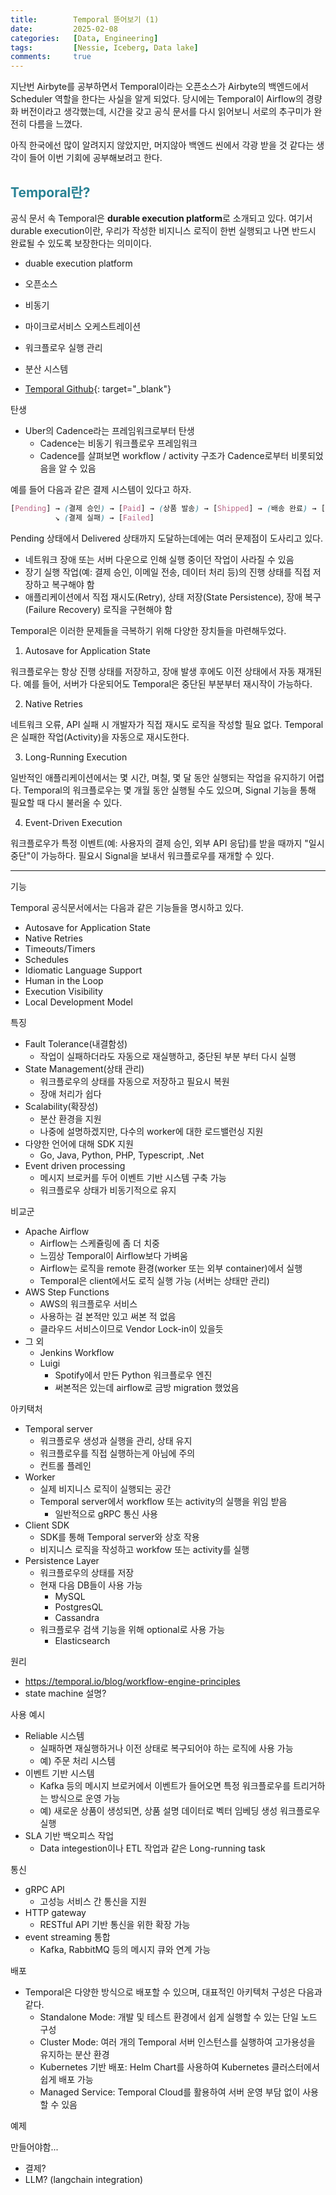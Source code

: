 ```yaml
---
title:        Temporal 뜯어보기 (1)
date:         2025-02-08
categories:   [Data, Engineering]
tags:         [Nessie, Iceberg, Data lake]
comments:     true
---
```


<style>
H2 { color: #298294 }
H3 { color: #1e7ed2 }
H4 { color: #C7A579 }
</style>

지난번 Airbyte를 공부하면서 Temporal이라는 오픈소스가 Airbyte의 백엔드에서 Scheduler 역할을 한다는 사실을 알게 되었다. 당시에는 Temporal이 Airflow의 경량화 버전이라고 생각했는데, 시간을 갖고 공식 문서를 다시 읽어보니 서로의 추구미가 완전히 다름을 느꼈다.

아직 한국에선 많이 알려지지 않았지만, 머지않아 백엔드 씬에서 각광 받을 것 같다는 생각이 들어 이번 기회에 공부해보려고 한다.

## Temporal란?

공식 문서 속 Temporal은 **durable execution platform**로 소개되고 있다. 여기서 durable execution이란, 우리가 작성한 비지니스 로직이 한번 실행되고 나면 반드시 완료될 수 있도록 보장한다는 의미이다.

- duable execution platform
- 오픈소스
- 비동기
- 마이크로서비스 오케스트레이션
- 워크플로우 실행 관리
- 분산 시스템

- [Temporal Github](https://github.com/temporalio/temporal){: target="_blank"}


탄생
- Uber의 Cadence라는 프레임워크로부터 탄생
   - Cadence는 비동기 워크플로우 프레임워크
   - Cadence를 살펴보면 workflow / activity 구조가 Cadence로부터 비롯되었음을 알 수 있음



예를 들어 다음과 같은 결제 시스템이 있다고 하자.

```scss
[Pending] → (결제 승인) → [Paid] → (상품 발송) → [Shipped] → (배송 완료) → [Delivered]
          ↘ (결제 실패) → [Failed]
```

Pending 상태에서 Delivered 상태까지 도달하는데에는 여러 문제점이 도사리고 있다.
- 네트워크 장애 또는 서버 다운으로 인해 실행 중이던 작업이 사라질 수 있음
- 장기 실행 작업(예: 결제 승인, 이메일 전송, 데이터 처리 등)의 진행 상태를 직접 저장하고 복구해야 함
- 애플리케이션에서 직접 재시도(Retry), 상태 저장(State Persistence), 장애 복구(Failure Recovery) 로직을 구현해야 함

Temporal은 이러한 문제들을 극복하기 위해 다양한 장치들을 마련해두었다.

1. Autosave for Application State

워크플로우는 항상 진행 상태를 저장하고, 장애 발생 후에도 이전 상태에서 자동 재개된다.
예를 들어, 서버가 다운되어도 Temporal은 중단된 부분부터 재시작이 가능하다.

2. Native Retries

네트워크 오류, API 실패 시 개발자가 직접 재시도 로직을 작성할 필요 없다.
Temporal은 실패한 작업(Activity)을 자동으로 재시도한다.

3. Long-Running Execution

일반적인 애플리케이션에서는 몇 시간, 며칠, 몇 달 동안 실행되는 작업을 유지하기 어렵다.
Temporal의 워크플로우는 몇 개월 동안 실행될 수도 있으며, Signal 기능을 통해 필요할 때 다시 불러올 수 있다.

4. Event-Driven Execution

워크플로우가 특정 이벤트(예: 사용자의 결제 승인, 외부 API 응답)를 받을 때까지 "일시 중단"이 가능하다.
필요시 Signal을 보내서 워크플로우를 재개할 수 있다.

---

기능

Temporal 공식문서에서는 다음과 같은 기능들을 명시하고 있다.
- Autosave for Application State
- Native Retries
- Timeouts/Timers
- Schedules
- Idiomatic Language Support
- Human in the Loop
- Execution Visibility
- Local Development Model

특징
- Fault Tolerance(내결함성)
   -  작업이 실패하더라도 자동으로 재실행하고, 중단된 부분 부터 다시 실행
- State Management(상태 관리)
   - 워크플로우의 상태를 자동으로 저장하고 필요시 복원
   - 장애 처리가 쉽다
- Scalability(확장성)
   - 분산 환경을 지원
   - 나중에 설명하겠지만, 다수의 worker에 대한 로드밸런싱 지원
- 다양한 언어에 대해 SDK 지원
   - Go, Java, Python, PHP, Typescript, .Net
- Event driven processing
   - 메시지 브로커를 두어 이벤트 기반 시스템 구축 가능
   - 워크플로우 상태가 비동기적으로 유지

비교군
- Apache Airflow
   - Airflow는 스케쥴링에 좀 더 치중
   - 느낌상 Temporal이 Airflow보다 가벼움
   - Airflow는 로직을 remote 환경(worker 또는 외부 container)에서 실행
   - Temporal은 client에서도 로직 실행 가능 (서버는 상태만 관리)
- AWS Step Functions
   - AWS의 워크플로우 서비스
   - 사용하는 걸 본적만 있고 써본 적 없음
   - 클라우드 서비스이므로 Vendor Lock-in이 있을듯
- 그 외
   - Jenkins Workflow
   - Luigi
      - Spotify에서 만든 Python 워크플로우 엔진
      - 써본적은 있는데 airflow로 금방 migration 했었음

아키택처
- Temporal server
   - 워크플로우 생성과 실행을 관리, 상태 유지
   - 워크플로우를 직접 실행하는게 아님에 주의
   - 컨트롤 플레인
- Worker
   - 실제 비지니스 로직이 실행되는 공간
   - Temporal server에서 workflow 또는 activity의 실행을 위임 받음
      - 일반적으로 gRPC 통신 사용
- Client SDK
   - SDK를 통해 Temporal server와 상호 작용
   - 비지니스 로직을 작성하고 workfow 또는 activity를 실행
- Persistence Layer
   - 워크플로우의 상태를 저장
   - 현재 다음 DB들이 사용 가능
      - MySQL
      - PostgresQL
      - Cassandra
   - 워크플로우 검색 기능을 위해 optional로 사용 가능
      - Elasticsearch

원리
- https://temporal.io/blog/workflow-engine-principles
- state machine 설명?

사용 예시
- Reliable 시스템
   - 실패하면 재실행하거나 이전 상태로 복구되어야 하는 로직에 사용 가능
   - 예) 주문 처리 시스템
- 이벤트 기반 시스템
   - Kafka 등의 메시지 브로커에서 이벤트가 들어오면 특정 워크플로우를 트리거하는 방식으로 운영 가능
   - 예) 새로운 상품이 생성되면, 상품 설명 데이터로 벡터 임베딩 생성 워크플로우 실행
- SLA 기반 백오피스 작업
   - Data integestion이나 ETL 작업과 같은 Long-running task

통신
- gRPC API
   - 고성능 서비스 간 통신을 지원
- HTTP gateway
   - RESTful API 기반 통신을 위한 확장 가능
- event streaming 통합
   - Kafka, RabbitMQ 등의 메시지 큐와 연계 가능

배포
- Temporal은 다양한 방식으로 배포할 수 있으며, 대표적인 아키텍처 구성은 다음과 같다.
   - Standalone Mode: 개발 및 테스트 환경에서 쉽게 실행할 수 있는 단일 노드 구성
   - Cluster Mode: 여러 개의 Temporal 서버 인스턴스를 실행하여 고가용성을 유지하는 분산 환경
   - Kubernetes 기반 배포: Helm Chart를 사용하여 Kubernetes 클러스터에서 쉽게 배포 가능
   - Managed Service: Temporal Cloud를 활용하여 서버 운영 부담 없이 사용할 수 있음

예제

만들어야함...

- 결제?
- LLM? (langchain integration)